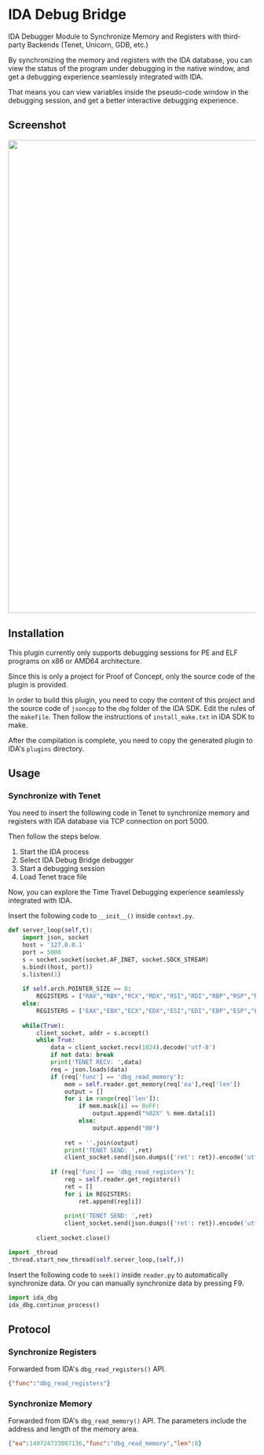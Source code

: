 # IDA Debug Bridge

IDA Debugger Module to Synchronize Memory and Registers with third-party Backends (Tenet, Unicorn, GDB, etc.)

By synchronizing the memory and registers with the IDA database, you can view the status of the program under debugging in the native window, and get a debugging experience seamlessly integrated with IDA.

That means you can view variables inside the pseudo-code window in the debugging session, and get a better interactive debugging experience.

## Screenshot

<img width="960" src="https://user-images.githubusercontent.com/21212051/139926345-f979a0d9-a7ac-4ed7-a8ac-1a152a215b21.png">

## Installation

This plugin currently only supports debugging sessions for PE and ELF programs on x86 or AMD64 architecture.

Since this is only a project for Proof of Concept, only the source code of the plugin is provided.

In order to build this plugin, you need to copy the content of this project and the source code of `jsoncpp` to the `dbg` folder of the IDA SDK. Edit the rules of the `makefile`. Then follow the instructions of `install_make.txt` in IDA SDK to make.

After the compilation is complete, you need to copy the generated plugin to IDA's `plugins` directory.

## Usage

### Synchronize with Tenet

You need to insert the following code in Tenet to synchronize memory and registers with IDA database via TCP connection on port 5000.

Then follow the steps below.

1. Start the IDA process
2. Select IDA Debug Bridge debugger
3. Start a debugging session
4. Load Tenet trace file

Now, you can explore the Time Travel Debugging experience seamlessly integrated with IDA.

Insert the following code to `__init__()` inside `context.py`.

```python
def server_loop(self,t):
    import json, socket
    host = '127.0.0.1'
    port = 5000
    s = socket.socket(socket.AF_INET, socket.SOCK_STREAM)
    s.bind((host, port))
    s.listen(1)
    
    if self.arch.POINTER_SIZE == 8:
        REGISTERS = ["RAX","RBX","RCX","RDX","RSI","RDI","RBP","RSP","RIP","R8","R9","R10","R11","R12","R13","R14","R15"]
    else:
        REGISTERS = ["EAX","EBX","ECX","EDX","ESI","EDI","EBP","ESP","EIP"]
        
    while(True):
        client_socket, addr = s.accept()
        while True:
            data = client_socket.recv(1024).decode('utf-8')
            if not data: break
            print('TENET RECV: ',data)
            req = json.loads(data)
            if (req['func'] == 'dbg_read_memory'):
                mem = self.reader.get_memory(req['ea'],req['len'])
                output = []
                for i in range(req['len']):
                    if mem.mask[i] == 0xFF:
                        output.append("%02X" % mem.data[i])
                    else:
                        output.append("00")
                        
                ret = ''.join(output)
                print('TENET SEND: ',ret)
                client_socket.send(json.dumps({'ret': ret}).encode('utf-8'))
            
            if (req['func'] == 'dbg_read_registers'):
                reg = self.reader.get_registers()
                ret = []
                for i in REGISTERS:
                    ret.append(reg[i])
                    
                print('TENET SEND: ',ret)
                client_socket.send(json.dumps({'ret': ret}).encode('utf-8'))
                
        client_socket.close()

import _thread
_thread.start_new_thread(self.server_loop,(self,))
```

Insert the following code to `seek()` inside `reader.py` to automatically synchronize data. Or you can manually synchronize data by pressing F9.

```python
import ida_dbg
ida_dbg.continue_process()
```

## Protocol

### Synchronize Registers

Forwarded from IDA's `dbg_read_registers()` API.

```json
{"func":"dbg_read_registers"}
```

### Synchronize Memory

Forwarded from IDA's `dbg_read_memory()` API. The parameters include the address and length of the memory area.

```json
{"ea":140724733087136,"func":"dbg_read_memory","len":8}
```
